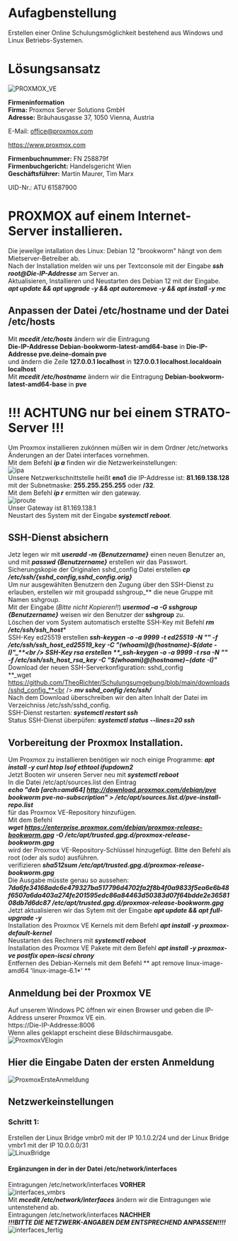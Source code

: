 # Aufagbenstellung
Erstellen einer  Online Schulungsmöglichkeit bestehend aus Windows und Linux Betriebs-Systemen.
# L&ouml;sungsansatz
![PROXMOX_VE](./grafics/pve_logo.png)

**Firmeninformation**<br> 
**Firma:** Proxmox Server Solutions GmbH<br> 
**Adresse:** Bräuhausgasse 37, 1050 Vienna, Austria<br> 

E-Mail: office@proxmox.com

https://www.proxmox.com

**Firmenbuchnummer:** FN 258879f<br> 
**Firmenbuchgericht:** Handelsgericht Wien<br>
**Geschäftsführer:** Martin Maurer, Tim Marx<br> 

UID-Nr.: ATU 61587900

# PROXMOX auf einem Internet-Server installieren.
Die jeweilge intallation des Linux: Debian 12 "brookworm" hängt von dem Mietserver-Betreiber ab.<br /> 
Nach der Installation melden wir uns per Textconsole mit der Eingabe **_ssh root@Die-IP-Addresse_** am Server an.<br /> 
Aktualisieren, Installieren und Neustarten des Debian 12 mit der Eingabe.<br />
**_apt update && apt upgrade -y && apt autoremove -y && apt install -y mc_**
## Anpassen der Datei /etc/hostname und der Datei /etc/hosts
Mit **_mcedit /etc/hosts_** ändern wir die Eintragung<br />
**Die-IP-Addresse Debian-bookworm-latest-amd64-base** in **Die-IP-Addresse pve.deine-domain pve**<br />
und ändern die Zeile **127.0.0.1 localhost** in **127.0.0.1 localhost.localdoain localhost**<br />
Mit **_mcedit /etc/hostname_** ändern wir die Eintragung **Debian-bookworm-latest-amd64-base** in **pve**<br />
# !!! ACHTUNG nur bei einem STRATO-Server !!!
Um Proxmox installieren zukönnen müßen wir in dem Ordner /etc/networks Änderungen an der Datei interfaces vornehmen.<br />
Mit dem Befehl **_ip a_** finden wir die Netzwerkeinstellungen:<br />
![ipa](./grafics/ipa.png)<br />
Unsere Netzwerkschnittstelle heißt **eno1** die IP-Addresse ist: **81.169.138.128** mit der Subnetmaske: **255.255.255.255** oder **/32**.<br />
Mit dem Befehl **_ip r_** ermitten wir den gateway.<br />
![iproute](./grafics/iprroute.png)<br />
Unser Gateway ist 81.169.138.1<br />
Neustart des System mit der Eingabe **_systemctl reboot_**.<br />


## SSH-Dienst absichern
Jetz legen wir mit **_useradd -m {Benutzername}_** einen neuen Benutzer an, und mit **_passwd {Benutzername}_** erstellen wir das Passwort.<br />
Sicherungskopie der Originalen sshd_config Datei erstellen **_cp /etc/ssh/{sshd_config,sshd_config.orig}_**<br />
Um nur ausgewählten Benutzern den Zugung über den SSH-Dienst zu erlauben, erstellen wir mit groupadd sshgroup_** die neue Gruppe mit Namen sshgroup.<br />
Mit der Eingabe (_Bitte nicht Kopieren!!_) **_usermod –a -G sshgroup {Benutzername}_** weisen wir den Benutzer der **sshgroup** zu.<br />
Löschen der vom System automatisch erstellte SSH-Key mit Befehl **_rm /etc/ssh/ssh_host_***<br />
SSH-Key ed25519 erstellen **_ssh-keygen -o -a 9999 -t ed25519 -N "" -f /etc/ssh/ssh_host_ed25519_key -C "$(whoami)@$(hostname)-$(date -I)"_**<br />
SSH-Key rsa erstellen **_ssh-keygen -o -a 9999 -t rsa -N "" -f /etc/ssh/ssh_host_rsa_key -C "$(whoami)@$(hostname)-$(date -I)"_**<br />
Download der neuen SSH-Serverkonfiguration: sshd_config<br />
**_wget https://github.com/TheoRichter/Schulungsumgebung/blob/main/downloads/sshd_config_**<br />
**_mv sshd_config /etc/ssh/_**<br />
Nach dem Download überschreiben wir den alten Inhalt der Datei im Verzeichniss /etc/ssh/sshd_config.<br />
SSH-Dienst restarten: **_systemctl restart ssh_**<br />
Status SSH-Dienst überpüfen: **_systemctl status --lines=20 ssh_**
## Vorbereitung der Proxmox Installation.
Um Proxmox zu installieren benötigen wir noch einige Programme: **_apt install -y curl htop lsof ethtool ifupdown2_**<br />
Jetzt Booten wir unseren Server neu mit **_systemctl reboot_**<br />
In die Datei /etc/apt/sources.list den Eintrag<br />
**_echo "deb [arch=amd64] http://download.proxmox.com/debian/pve bookworm pve-no-subscription" > /etc/apt/sources.list.d/pve-install-repo.list_**<br />
für das Proxmox VE-Repository hinzufügen.<br />
Mit dem Befehl<br />
**_wget https://enterprise.proxmox.com/debian/proxmox-release-bookworm.gpg -O /etc/apt/trusted.gpg.d/proxmox-release-bookworm.gpg_**<br />
wird der Proxmox VE-Repository-Schlüssel hinzugefügt. Bitte den Befehl als root (oder als sudo) ausführen.<br />
verifizieren **_sha512sum /etc/apt/trusted.gpg.d/proxmox-release-bookworm.gpg_**<br />
Die Ausgabe müsste genau so aussehen:<br />
**_7da6fe34168adc6e479327ba517796d4702fa2f8b4f0a9833f5ea6e6b48f6507a6da403a274fe201595edc86a84463d50383d07f64bdde2e3658108db7d6dc87 /etc/apt/trusted.gpg.d/proxmox-release-bookworm.gpg_**<br />
Jetzt aktualisieren wir das Sytem mit der Eingabe **_apt update && apt full-upgrade -y_**<br />
Installation des Proxmox VE Kernels mit dem Befehl **_apt install -y proxmox-default-kernel_**<br />
Neustarten des Rechners mit **_systemctl reboot_**<br />
Installation des Proxmox VE Pakete mit dem Befehl **_apt install -y proxmox-ve postfix open-iscsi chrony_**<br />
Entfernen des Debian-Kernels mit dem Befehl ** apt remove linux-image-amd64 'linux-image-6.1*' **<br />
## Anmeldung bei der Proxmox VE
Auf unserem Windows PC öffnen wir einen Browser und geben die IP-Address unserer Proxmox VE ein.<br />
https://Die-IP-Addresse:8006<br />
Wenn alles geklappt erscheint diese Bildschirmausgabe.<br />
![ProxmoxVElogin](./grafics/ProxmoxVElogin.png)<br />
## Hier die Eingabe Daten der ersten Anmeldung
![ProxmoxErsteAnmeldung](./grafics/ersteAnmeldung.png)<br />
## Netzwerkeinstellungen
### Schritt 1:
Erstellen der Linux Bridge vmbr0 mit der IP 10.1.0.2/24 und der Linux Bridge vmbr1 mit der IP 10.0.0.0/31<br />
![LinuxBridge](./grafics/LinuxBridge.png)<br>
#### Ergänzungen in der in der Datei /etc/network/interfaces <br />
Eintragungen /etc/network/interfaces **VORHER**<br />
![interfaces_vmbrs](./grafics/interfaces_hetzner_vmbrs.png)<br />
Mit **_mcedit /etc/network/interfaces_** ändern wir die Eintragungen wie untenstehend ab.<br />
Eintragungen /etc/network/interfaces **NACHHER**<br />
**_!!!BITTE DIE NETZWERK-ANGABEN DEM ENTSPRECHEND ANPASSEN!!!!_**<br />
![interfaces_fertig](./grafics/interfaces_hetzner_fertig.png)<br />







<br />
<br />
<br />



